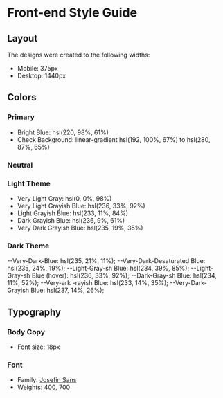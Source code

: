 # Front-end Style Guide

## Layout

The designs were created to the following widths:

- Mobile: 375px
- Desktop: 1440px

## Colors

### Primary

- Bright Blue: hsl(220, 98%, 61%)
- Check Background: linear-gradient hsl(192, 100%, 67%) to hsl(280, 87%, 65%)

### Neutral

### Light Theme

- Very Light Gray: hsl(0, 0%, 98%)
- Very Light Grayish Blue: hsl(236, 33%, 92%)
- Light Grayish Blue: hsl(233, 11%, 84%)
- Dark Grayish Blue: hsl(236, 9%, 61%)
- Very Dark Grayish Blue: hsl(235, 19%, 35%)

### Dark Theme

--Very-Dark-Blue: hsl(235, 21%, 11%);
--Very-Dark-Desaturated Blue: hsl(235, 24%, 19%);
--Light-Gray-sh Blue: hsl(234, 39%, 85%);
--Light-Gray-sh Blue (hover): hsl(236, 33%, 92%);
--Dark-Gray-sh Blue: hsl(234, 11%, 52%);
--Very-ark -rayish Blue: hsl(233, 14%, 35%);
--Very-Dark-Grayish Blue: hsl(237, 14%, 26%);

## Typography

### Body Copy

- Font size: 18px

### Font

- Family: [Josefin Sans](https://fonts.google.com/specimen/Josefin+Sans)
- Weights: 400, 700
